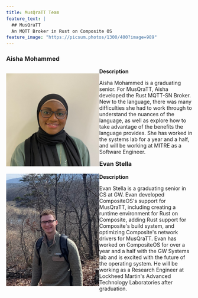 ```yaml
--- 
title: MusQraTT Team
feature_text: |
  ## MusQraTT
  An MQTT Broker in Rust on Composite OS
feature_image: "https://picsum.photos/1300/400?image=989"
---
```


### Aisha Mohammed
<div class="row">
  <div class="column" style="float: left; width: 50%;">
    <!-- Picture -->
    <p>
    <img src = 'assets/logos/aisha.png' alt="Aisha's image">
    <!-- ![image description](/assets/logos/aisha.png) -->
    </p>
  </div>
  <div class="column" style="float: left; width: 50%;">
    <!-- Description -->
    <strong>Description</strong><br>
    <p>Aisha Mohammed is a graduating senior. For MusQraTT, Aisha developed the Rust MQTT-SN Broker. New to the language, there was many difficulties she had to work through to understand the nuances of the language, as well as explore how to take advantage of the benefits the language provides. She has worked in the systems lab for a year and a half, and will be working at MITRE as a Software Engineer.
    </p>
  </div>
</div>

### Evan Stella
<div class="row">
  <div class="column" style="float: left; width: 50%;">
    <img src = '/assets/logos/evan.jpg' alt="Evan's image" width="300">
  </div>
  <div class="column" style="float: left; width: 50%;">
    <!-- Description -->
    <strong>Description</strong>
    <p>Evan Stella is a graduating senior in CS at GW. Evan developed CompositeOS's support for MusQraTT, including creating a runtime environment for Rust on Composite, adding Rust support for Composite's build system, and optimizing Composite's network drivers for MusQraTT. Evan has worked on CompositeOS for over a year and a half with the GW Systems lab and is excited with the future of the operating system. He will be working as a Research Engineer at Lockheed Martin's Advanced Technology Laboratories after graduation.
    </p>
  </div>
</div>
